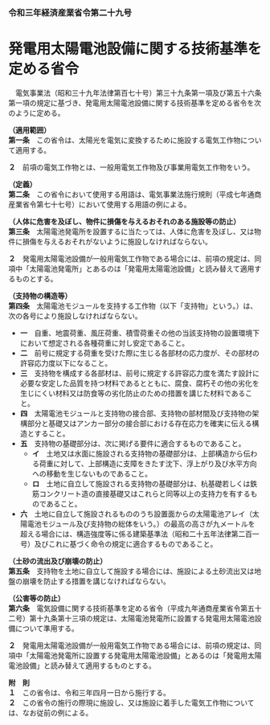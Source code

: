 ### 令和三年経済産業省令第二十九号  
# 発電用太陽電池設備に関する技術基準を定める省令  
　電気事業法（昭和三十九年法律第百七十号）第三十九条第一項及び第五十六条第一項の規定に基づき、発電用太陽電池設備に関する技術基準を定める省令を次のように定める。  
  
**（適用範囲）**  
**第一条**　この省令は、太陽光を電気に変換するために施設する電気工作物について適用する。  
  
**２**　前項の電気工作物とは、一般用電気工作物及び事業用電気工作物をいう。  
  
**（定義）**  
**第二条**　この省令において使用する用語は、電気事業法施行規則（平成七年通商産業省令第七十七号）において使用する用語の例による。  
  
**（人体に危害を及ぼし、物件に損傷を与えるおそれのある施設等の防止）**  
**第三条**　太陽電池発電所を設置するに当たっては、人体に危害を及ぼし、又は物件に損傷を与えるおそれがないように施設しなければならない。  
  
**２**　発電用太陽電池設備が一般用電気工作物である場合には、前項の規定は、同項中「太陽電池発電所」とあるのは「発電用太陽電池設備」と読み替えて適用するものとする。  
  
**（支持物の構造等）**  
**第四条**　太陽電池モジュールを支持する工作物（以下「支持物」という。）は、次の各号により施設しなければならない。  
* **一**　自重、地震荷重、風圧荷重、積雪荷重その他の当該支持物の設置環境下において想定される各種荷重に対し安定であること。  
* **二**　前号に規定する荷重を受けた際に生じる各部材の応力度が、その部材の許容応力度以下になること。  
* **三**　支持物を構成する各部材は、前号に規定する許容応力度を満たす設計に必要な安定した品質を持つ材料であるとともに、腐食、腐朽その他の劣化を生じにくい材料又は防食等の劣化防止のための措置を講じた材料であること。  
* **四**　太陽電池モジュールと支持物の接合部、支持物の部材間及び支持物の架構部分と基礎又はアンカー部分の接合部における存在応力を確実に伝える構造とすること。  
* **五**　支持物の基礎部分は、次に掲げる要件に適合するものであること。  
	* **イ**　土地又は水面に施設される支持物の基礎部分は、上部構造から伝わる荷重に対して、上部構造に支障をきたす沈下、浮上がり及び水平方向への移動を生じないものであること。  
	* **ロ**　土地に自立して施設される支持物の基礎部分は、杭基礎若しくは鉄筋コンクリート造の直接基礎又はこれらと同等以上の支持力を有するものであること。  
* **六**　土地に自立して施設されるもののうち設置面からの太陽電池アレイ（太陽電池モジュール及び支持物の総体をいう。）の最高の高さが九メートルを超える場合には、構造強度等に係る建築基準法（昭和二十五年法律第二百一号）及びこれに基づく命令の規定に適合するものであること。  
  
**（土砂の流出及び崩壊の防止）**  
**第五条**　支持物を土地に自立して施設する場合には、施設による土砂流出又は地盤の崩壊を防止する措置を講じなければならない。  
  
**（公害等の防止）**  
**第六条**　電気設備に関する技術基準を定める省令（平成九年通商産業省令第五十二号）第十九条第十三項の規定は、太陽電池発電所に設置する発電用太陽電池設備について準用する。  
  
**２**　発電用太陽電池設備が一般用電気工作物である場合には、前項の規定は、同項中「太陽電池発電所に設置する発電用太陽電池設備」とあるのは「発電用太陽電池設備」と読み替えて適用するものとする。  
  
**附　則**  
**１**　この省令は、令和三年四月一日から施行する。  
**２**　この省令の施行の際現に施設し、又は施設に着手した電気工作物については、なお従前の例による。  
  
